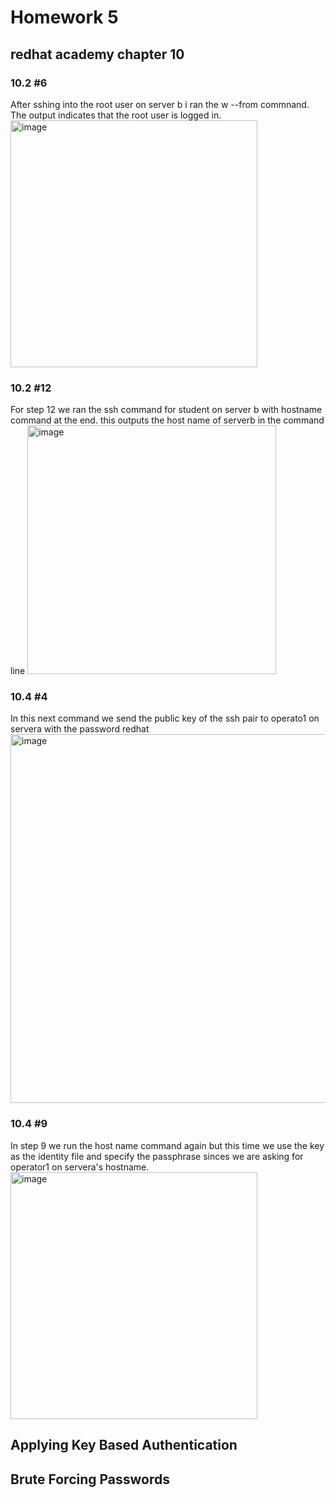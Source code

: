 # Homework 5
## redhat academy chapter 10
### 10.2 #6 
After sshing into the root user on server b i ran the w --from commnand. The output indicates that the root user is logged in. 
<img width="395" alt="image" src="https://github.com/ryanvigo/CNS-Lab-2023/assets/79552150/f37f28a7-1165-4719-95c1-a77b5f9d07ed">
### 10.2 #12 
For step 12 we ran the ssh command for student on server b with hostname command at the end. this outputs the host name of serverb in the command line
<img width="398" alt="image" src="https://github.com/ryanvigo/CNS-Lab-2023/assets/79552150/a4f0d465-a78a-42d0-b54d-52f18351d91d">
### 10.4 #4
In this next command we send the public key of the ssh pair to operato1 on servera with the password redhat
<img width="590" alt="image" src="https://github.com/ryanvigo/CNS-Lab-2023/assets/79552150/c9d6a4c5-dda5-447d-b9ab-e4ea532a9907">
### 10.4 #9
In step 9 we run the host name command again but this time we use the key as the identity file and specify the passphrase sinces we are asking for operator1 on servera's hostname.
<img width="395" alt="image" src="https://github.com/ryanvigo/CNS-Lab-2023/assets/79552150/13b3ce43-43a1-4481-b6b6-6ac9a5f11cd3">


## Applying Key Based Authentication
## Brute Forcing Passwords

